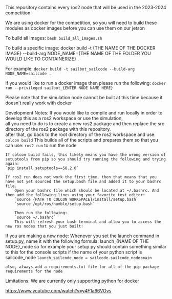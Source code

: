 This repository contains every ros2 node that will be used in the 2023-2024 competition.

We are using docker for the competition, so you will need to build these modules as docker images before you can use them on our jetson

To build all images:
    `bash build_all_images.sh`

To build a specific image:
    docker build -t {THE NAME OF THE DOCKER IMAGE} --build-arg NODE_NAME={THE NAME OF THE FOLDER YOU WOULD LIKE TO CONTAINERIZE} .

For example:
    `docker build -t sailbot_sailcode --build-arg NODE_NAME=sailcode .`

If you would like to run a docker image then please run the following:
    `docker run --privileged sailbot_{ENTER NODE NAME HERE}`

Please note that the simulation node cannot be built at this time because it doesn't really work with docker

Development Notes:
    If you would like to compile and run locally in order to develop this as a ros2 workspace or use the simulation, \
    all you need to do is to create a new ros2 package and then replace the src directory of the ros2 package with this repository. \
    after that, go back to the root directory of the ros2 workspace and use:
    `colcon build`
    This builds all of the scripts and prepares them so that you can use: `ros2 run` to run the node

    If colcon build fails, this likely means you have the wrong version of setuptools from pip so you should try running the following and trying again:
    `pip install setuptools==58.2.0`

    If ros2 run does not work the first time, then that means that you have not yet sourced the setup.bash file and added it to your bashrc file.
        Open your bashrc file which should be located at ~/.bashrc. And then add the following lines using your favorite test editor:
        `source {PATH TO COLCON WORKSPACE}/install/setup.bash`
        `source /opt/ros/humble/setup.bash`

        Then run the following:
        `source ~/.bashrc`
        This will refresh your bash terminal and allow you to access the new ros nodes that you just built!


If you are making a new node:
    Whenever you set the launch command in setup.py, name it with the following formula: launch_{NAME OF THE NODE}_node
    so for example your setup.py should contain something similar to this for the console scripts if the name of your python script is sailcode_node
    `launch_sailcode_node = sailcode.sailcode_node:main`

    also, always add a requirements.txt file for all of the pip package requirements for the node


Limitations:
    We are currently only supporting python for docker

https://www.youtube.com/watch?v=y4F1a66VOvs